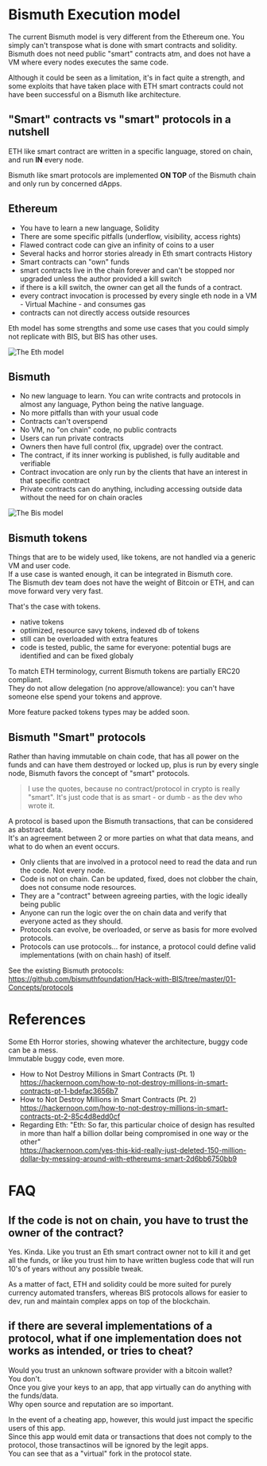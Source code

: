 # Bismuth Execution model

The current Bismuth model is very different from the Ethereum one.
You simply can't transpose what is done with smart contracts and solidity.
Bismuth does not need public "smart" contracts atm, and does not have a VM where every nodes executes the same code.

Although it could be seen as a limitation, it's in fact quite a strength, and some exploits that have taken place with ETH smart contracts could not have been successful on a Bismuth like architecture.

## "Smart" contracts vs "smart" protocols in a nutshell

ETH like smart contract are written in a specific language, stored on chain, and run **IN** every node.

Bismuth like smart protocols are implemented **ON TOP** of the Bismuth chain and only run by concerned dApps.

## Ethereum

- You have to learn a new language, Solidity
- There are some specific pitfalls (underflow, visibility, access rights)
- Flawed contract code can give an infinity of coins to a user
- Several hacks and horror stories already in Eth smart contracts History
- Smart contracts can "own" funds 
- smart contracts live in the chain forever and can't be stopped nor upgraded unless the author provided a kill switch
- if there is a kill switch, the owner can get all the funds of a contract.
- every contract invocation is processed by every single eth node in a VM - Virtual Machine - and consumes gas
- contracts can not directly access outside resources

Eth model has some strengths and some use cases that you could simply not replicate with BIS, but BIS has other uses.

![The Eth model](https://github.com/bismuthfoundation/Hack-with-BIS/blob/master/01-Concepts/eth-model.png)

## Bismuth

- No new language to learn. You can write contracts and protocols in almost any language, Python being the native language.
- No more pitfalls than with your usual code
- Contracts can't overspend
- No VM, no "on chain" code, no public contracts
- Users can run private contracts
- Owners then have full control (fix, upgrade) over the contract.
- The contract, if its inner working is published, is fully auditable and verifiable
- Contract invocation are only run by the clients that have an interest in that specific contract
- Private contracts can do anything, including accessing outside data without the need for on chain oracles

![The Bis model](https://github.com/bismuthfoundation/Hack-with-BIS/blob/master/01-Concepts/bis-model.png)

## Bismuth tokens

Things that are to be widely used, like tokens, are not handled via a generic VM and user code.  
If a use case is wanted enough, it can be integrated in Bismuth core.  
The Bismuth dev team does not have the weight of Bitcoin or ETH, and can move forward very very fast.

That's the case with tokens.
- native tokens
- optimized, resource savy tokens, indexed db of tokens
- still can be overloaded with extra features
- code is tested, public, the same for everyone: potential bugs are identified and can be fixed globaly

To match ETH terminology, current Bismuth tokens are partially ERC20 compliant.  
They do not allow delegation (no approve/allowance): you can't have someone else spend your tokens and approve.

More feature packed tokens types may be added soon.

## Bismuth "Smart" protocols

Rather than having immutable on chain code, that has all power on the funds and can have them destroyed or locked up, plus is run by every single node, Bismuth favors the concept of "smart" protocols.  

> I use the quotes, because no contract/protocol in crypto is really "smart". It's just code that is as smart - or dumb - as the dev who wrote it.

A protocol is based upon the Bismuth transactions, that can be considered as abstract data.  
It's an agreement between 2 or more parties on what that data means, and what to do when an event occurs.  

- Only clients that are involved in a protocol need to read the data and run the code. Not every node.
- Code is not on chain. Can be updated, fixed, does not clobber the chain, does not consume node resources.
- They are a "contract" between agreeing parties, with the logic ideally being public
- Anyone can run the logic over the on chain data and verify that everyone acted as they should.
- Protocols can evolve, be overloaded, or serve as basis for more evolved protocols.
- Protocols can use protocols... for instance, a protocol could define valid implementations (with on chain hash) of itself.

See the existing Bismuth protocols: https://github.com/bismuthfoundation/Hack-with-BIS/tree/master/01-Concepts/protocols

# References

Some Eth Horror stories, showing whatever the architecture, buggy code can be a mess.  
Immutable buggy code, even more.

- How to Not Destroy Millions in Smart Contracts (Pt. 1)  
  https://hackernoon.com/how-to-not-destroy-millions-in-smart-contracts-pt-1-bdefac3656b7
- How to Not Destroy Millions in Smart Contracts (Pt. 2)  
  https://hackernoon.com/how-to-not-destroy-millions-in-smart-contracts-pt-2-85c4d8edd0cf
- Regarding Eth: "Eth: So far, this particular choice of design has resulted in more than half a billion dollar being compromised in one way or the other"  
  https://hackernoon.com/yes-this-kid-really-just-deleted-150-million-dollar-by-messing-around-with-ethereums-smart-2d6bb6750bb9

# FAQ

## If the code is not on chain, you have to trust the owner of the contract?
Yes. Kinda. Like you trust an Eth smart contract owner not to kill it and get all the funds, or like you trust him to have written bugless code that will run 10's of years without any possible tweak.  

As a matter of fact, ETH and solidity could be more suited for purely currency automated transfers, whereas BIS protocols allows for easier to dev, run and maintain complex apps on top of the blockchain.

## if there are several implementations of a protocol, what if one implementation does not works as intended, or tries to cheat?
Would you trust an unknown software provider with a bitcoin wallet?  
You don't.  
Once you give your keys to an app, that app virtually can do anything with the funds/data.  
Why open source and reputation are so important.  

In the event of a cheating app, however, this would just impact the specific users of this app.  
Since this app would emit data or transactions that does not comply to the protocol, those transactinos will be ignored by the legit apps.  
You can see that as a "virtual" fork in the protocol state.
